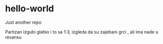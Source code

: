 # hello-world
Just another repo


Partizan izgubi glatko i to sa 1:3, izgleda da su zajebani grci , ali ima nade u revansu